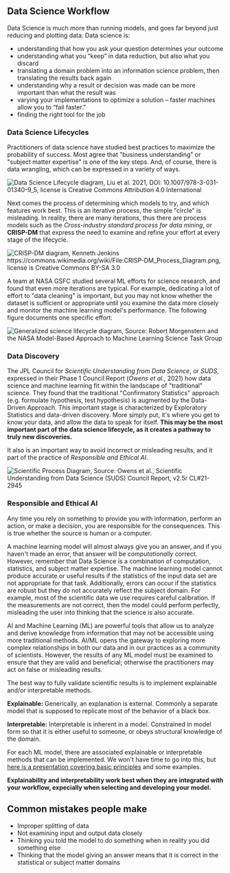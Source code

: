 ## Data Science Workflow
Data Science is much more than running models, and goes far beyond just reducing and plotting data. Data science is: 
- understanding that how you ask your question determines your outcome
- understanding what you “keep” in data reduction, but also what you discard
- translating a domain problem into an information science problem, then translating the results back again
- understanding why a result or decision was made can be more important than what the result was
- varying your implementations to optimize a solution – faster machines allow you to “fail faster.”
- finding the right tool for the job

### Data Science Lifecycles
Practitioners of data science have studied best practices to maximize the probability of success. Most agree that "business understanding" or "subject matter expertise" is one of the key steps. And, of course, there is data wrangling, which can be expressed in a variety of ways. 

![Data Science Lifecycle diagram, Liu et al. 2021, DOI: 10.1007/978-3-031-01340-9_5, license is Creative Commons Attribution 4.0 International
](/aiml-tutorial/images/Typical-data-science-lifecycle.png)

<!--
<img src="/aiml-tutorial/images/Typical-data-science-lifecycle.png" width="300" alt="Data Science Lifecycle diagram, Liu et al. 2021, DOI: 10.1007/978-3-031-01340-9_5, license is Creative Commons Attribution 4.0 International"/>>
-->

Next comes the process of determining which models to try, and which features work best. This is an iterative process, the simple "circle" is misleading. In reality, there are many iterations, thus there are process models such as the *Cross-industry standard process for data mining*, or **CRISP-DM** that express the need to examine and refine your effort at every stage of the lifecycle. 

![CRISP-DM diagram, Kenneth Jenkins https://commons.wikimedia.org/wiki/File:CRISP-DM_Process_Diagram.png, license is Creative Commons BY-SA 3.0
](/aiml-tutorial/images/crispdm.png)

<!--
<img src="/aiml-tutorial/images/crispdm.png" width="300" alt="CRISP-DM diagram, Kenneth Jenkins https://commons.wikimedia.org/wiki/File:CRISP-DM_Process_Diagram.png, license is Creative Commons BY-SA 3.0"/>>
-->

A team at NASA GSFC studied several ML efforts for science research, and found that even more iterations are typical. For example, dedicating a lot of effort to "data cleaning" is important, but you may not know whether the dataset is sufficient or appropriate until you examine the data more closely and monitor the machine learning model's performance. The following figure documents one specific effort:  

![Generalized science lifecycle diagram, Source: Robert Morgenstern and the NASA Model-Based Approach to Machine Learning Science Task Group
](/aiml-tutorial/images/Generalized_Lifecycle.png)

<!--
<img src="/aiml-tutorial/images/Generalized_Lifecycle.png" alt="Generalized science lifecycle diagram, Source: Robert Morgenstern and the NASA Model-Based Approach to Machine Learning Science Task Group"/>>
-->
### Data Discovery

The JPL Council for *Scientific Understanding from Data
Science*, or *SUDS*, expressed in their Phase 1 Council Report (*Owens et al.*, 2021) how data science and machine learning fit within the landscape of "traditional" science. They found that the traditional "Confirmatory Statistics" approach (e.g. formulate hypothesis, test hypothesis) is augmented by the Data-Driven Approach. This important stage is characterized by Exploratory Statistics and data-driven discovery.  More simply put, it's where you get to know your data, and allow the data to speak for itself. **This may be the most important part of the data science lifecycle, as it creates a pathway to truly new discoveries.**  

It also is an important way to avoid incorrect or misleading results, and it part of the practice of *Responsible and Ethical AI*.

![Scientific Process Diagram, Source: Owens et al., Scientific Understanding from Data Science (SUDS) Council Report, v2.5r CL#21-2945
](/aiml-tutorial/images/suds_diagram.png)

<!--
<img src="/aiml-tutorial/images/suds_diagram.png.png" alt="Scientific Process Diagram, Source: Owens et al., Scientific Understanding from Data Science (SUDS) Council Report, v2.5r CL#21-2945"/>>
-->

### Responsible and Ethical AI

Any time you rely on something to provide you with information, perform an action, or make a decision, you are responsible for the consequences. This is true whether the source is human or a computer. 

A machine learning model will almost always give you an answer, and if you haven't made an error, that answer will be *computationally* correct. However, remember that Data Science is a combination of computation, statistics, and subject matter expertise. The machine learning model cannot produce accurate or useful results if the statistics of the input data set are not appropriate for that task. Additionally, errors can occur if the statistics are robust but they do not accurately reflect the subject domain. For example, most of the scientific data we use requires careful calibration. If the measurements are not correct, then the model could perform perfectly, misleading the user into thinking that the science is also accurate.

AI and Machine Learning (ML) are powerful tools that allow us to analyze and derive knowledge from information that may not be accessible using more traditional methods. AI/ML opens the gateway to exploring more complex relationships in both our data and in our practices as a community of scientists. 
However, the results of any ML model must be examined to ensure that they are valid and beneficial; otherwise the practitioners may act on false or misleading results. 

The best way to fully validate scientific results is to implement explainable and/or interpretable methods. 

**Explainable:**  Generically, an explanation is external.
Commonly a separate model that is supposed to replicate most of the behavior of a black box.

**Interpretable:** Interpretable is inherent in a model.
Constrained in model form so that it is either useful to someone, or obeys structural knowledge of the domain.

For each ML model, there are associated explainable or interpretable methods that can be implemented.  We won't have time to go into this, but <a href="https://docs.google.com/presentation/d/1427_xPaw4LmxzSfo4MdRP3vXhG8ASwEI/edit?usp=drive_link&ouid=113218894171322669312&rtpof=true&sd=true">here is a presentation covering basic principles</a> and some examples. 

**Explainability and interpretability work best when they are integrated with your workflow, expecially when selecting and developing your model.** 

## Common mistakes people make

- Improper splitting of data
- Not examining input and output data closely
- Thinking you told the model to do something when in reality you did something else
- Thinking that the model giving an answer means that it is correct in the statistical or subject matter domains